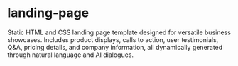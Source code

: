 # landing-page
Static HTML and CSS landing page template designed for versatile business showcases. Includes product displays, calls to action, user testimonials, Q&amp;A, pricing details, and company information, all dynamically generated through natural language and AI dialogues.
